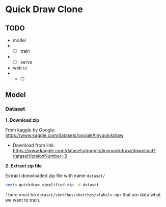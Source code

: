 # Quick Draw Clone

## TODO

- model
- - [ ] train
- - [ ] serve
- web ui
- - [ ]

## Model

### Dataset

**1. Download zip**

From kaggle by Google: https://www.kaggle.com/datasets/google/tinyquickdraw

- Download from link: https://www.kaggle.com/datasets/google/tinyquickdraw/download?datasetVersionNumber=3

**2. Extract zip file**

Extract donwloaded zip file with name `dataset/`

```bash
unzip quickdraw_simplified.zip -d dataset
```

There must be `dataset/sketches/sketches/<label>.npz` that are data what we want to train.
